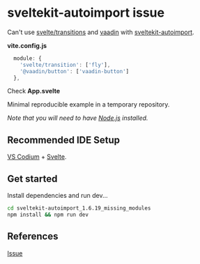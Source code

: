 # sveltekit-autoimport issue

Can't use [svelte/transitions](https://svelte.dev/tutorial/in-and-out) and
[vaadin](https://github.com/vaadin/web-components) with
[sveltekit-autoimport](https://www.npmjs.com/package/sveltekit-autoimport).

**vite.config.js**
```js
  module: {
    'svelte/transition': ['fly'],
    '@vaadin/button': ['vaadin-button']
  },
```

Check **App.svelte**

Minimal reproducible example in a temporary repository.

*Note that you will need to have [Node.js](https://nodejs.org) installed.*

## Recommended IDE Setup

[VS Codium](https://vscodium.com/) +
[Svelte](https://marketplace.visualstudio.com/items?itemName=svelte.svelte-vscode).

## Get started

Install dependencies and run dev...

```bash
cd sveltekit-autoimport_1.6.19_missing_modules
npm install && npm run dev
```

## References

[Issue](https://github.com/yuanchuan/sveltekit-autoimport/issues/34)
